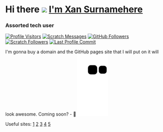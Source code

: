 <a name="top"></a>
# Hi there <a href="https://devxan.gq" target="_blank"><img src="https://raw.githubusercontent.com/devxan/devxan/master/wave.gif" width="30px"></a> <a href="https://devxan.gq" target="_blank">I'm Xan Surnamehere</a>
### Assorted tech user

 [![Profile Visitors](https://visitor-badge-reloaded.herokuapp.com/badge?page_id=devxan.visitor.badge.reloaded&color=ff5959&style=for-the-badge&logo=github)](https://github.com/devxan)
 [![Scratch Messages](https://img.shields.io/badge/dynamic/json?label=Messages&query=count&url=https%3A%2F%2Fapi.scratch.mit.edu%2Fusers%2F-Xanimation-%2Fmessages%2Fcount&color=ff5959&style=for-the-badge&logo=scratch&logoColor=fff)](https://scratch.mit.edu/users/-Xanimation-/)
 [![GitHub Followers](https://img.shields.io/github/followers/devxan?color=ff5959&logo=github&style=for-the-badge)](https://github.com/devxan?tab=followers/)
 [![Scratch Followers](https://img.shields.io/badge/dynamic/json?label=Followers&query=statistics.followers&url=https%3A%2F%2Fscratchdb.lefty.one%2Fv3%2Fuser%2Finfo%2F-Xanimation-&color=ff5959&style=for-the-badge&logo=scratch&logoColor=fff)](https://scratch.mit.edu/users/-Xanimation-/followers/)
 [![Last Profile Commit](https://img.shields.io/github/last-commit/devxan/devxan?color=ff5959&logo=github&style=for-the-badge&label=Commited)](https://github.com/devxan/devxan/commits/master)
 
I'm gonna buy a domain and the GitHub pages site that I will put on it will look awesome. Coming soon? - 🤙
[![Snake animation](https://raw.githubusercontent.com/devxan/devxan/output/github-contribution-grid-snake.svg)](https://github.com/Platane/snk)

Useful sites: [1](https://nohello.net) [2](https://dontasktoask.com) [3](https://xyproblem.info/) [4](https://readthedocs.vercel.app) [5](https://discord.gg/bUtXEtHKKC)
